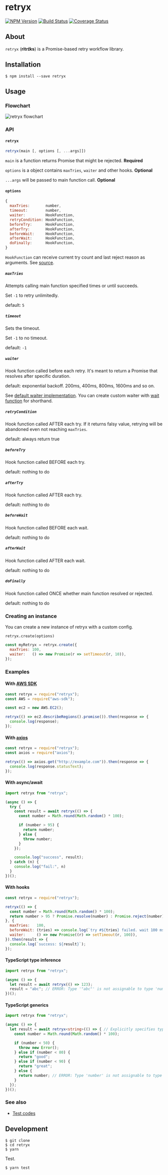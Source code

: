 # retryx

[![NPM Version](https://img.shields.io/npm/v/retryx.svg)](https://www.npmjs.com/package/retryx)
[![Build Status](https://travis-ci.org/y13i/retryx.svg?branch=master)](https://travis-ci.org/y13i/retryx)
[![Coverage Status](https://coveralls.io/repos/github/y13i/retryx/badge.svg?branch=master)](https://coveralls.io/github/y13i/retryx?branch=master)

## About

`retryx` (__ritrɪ́ks__) is a Promise-based retry workflow library.

## Installation

```
$ npm install --save retryx
```

## Usage

### Flowchart

![retryx flowchart](docs/diagram.png)

### API

#### `retryx`

```javascript
retryx(main [, options [, ...args]])
```

`main` is a function returns Promise that might be rejected. **Required**

`options` is a object contains `maxTries`, `waiter` and other hooks. **Optional**

`...args` will be passed to main function call. **Optional**

#### `options`

```javascript
{
  maxTries:       number,
  timeout:        number,
  waiter:         HookFunction,
  retryCondition: HookFunction,
  beforeTry:      HookFunction,
  afterTry:       HookFunction,
  beforeWait:     HookFunction,
  afterWait:      HookFunction,
  doFinally:      HookFunction,
}
```

`HookFunction` can receive current try count and last reject reason as arguments. See [source](lib/executor.ts#L4).

##### `maxTries`

Attempts calling main function specified times or until succeeds.

Set `-1` to retry unlimitedly.

default: `5`

##### `timeout`

Sets the timeout.

Set `-1` to no timeout.

default: `-1`

##### `waiter`

Hook function called before each retry. It's meant to return a Promise that resolves after specific duration.

default: exponential backoff. 200ms, 400ms, 800ms, 1600ms and so on.

See [default waiter implementation](lib/executor.ts#L26). You can create custom waiter with [wait function](lib/wait.ts) for shorthand.

##### `retryCondition`

Hook function called AFTER each try. If it returns falsy value, retrying will be abandoned even not reaching `maxTries`.

default: always return true

##### `beforeTry`

Hook function called BEFORE each try.

default: nothing to do

##### `afterTry`

Hook function called AFTER each try.

default: nothing to do

##### `beforeWait`

Hook function called BEFORE each wait.

default: nothing to do

##### `afterWait`

Hook function called AFTER each wait.

default: nothing to do

##### `doFinally`

Hook function called ONCE whether main function resolved or rejected.

default: nothing to do

### Creating an instance

You can create a new instance of retryx with a custom config.

`retryx.create(options)`

```javascript
const myRetryx = retryx.create({
  maxTries: 100,
  waiter:   () => new Promise(r => setTimeout(r, 10)),
});
```

### Examples

#### With [AWS SDK](https://github.com/aws/aws-sdk-js)

```javascript
const retryx = require("retryx");
const AWS = require("aws-sdk");

const ec2 = new AWS.EC2();

retryx(() => ec2.describeRegions().promise()).then(response => {
  console.log(response);
});
```

#### With [axios](https://github.com/mzabriskie/axios)

```javascript
const retryx = require("retryx");
const axios = require("axios");

retryx(() => axios.get("http://example.com")).then(response => {
  console.log(response.statusText);
});
```

#### With async/await

```javascript
import retryx from "retryx";

(async () => {
  try {
    const result = await retryx(() => {
      const number = Math.round(Math.random() * 100);

      if (number > 95) {
        return number;
      } else {
        throw number;
      }
    });

    console.log("success", result);
  } catch (n) {
    console.log("fail:", n)
  }
})();
```

#### With hooks

```javascript
const retryx = require("retryx");

retryx(() => {
  const number = Math.round(Math.random() * 100);
  return number > 95 ? Promise.resolve(number) : Promise.reject(number);
}, {
  maxTries:   100,
  beforeWait: (tries) => console.log(`try #${tries} failed. wait 100 ms`),
  waiter:     () => new Promise((r) => setTimeout(r, 100)),
}).then(result => {
  console.log(`success: ${result}`);
});
```

#### TypeScript type inference

```typescript
import retryx from "retryx";

(async () => {
  let result = await retryx(() => 123);
  result = "abc"; // ERROR: Type '"abc"' is not assignable to type 'number'.
})();
```

#### TypeScript generics

```typescript
import retryx from "retryx";

(async () => {
  let result = await retryx<string>(() => { // Explicitly specifies type of promised value to return.
    const number = Math.round(Math.random() * 100);

    if (number < 50) {
      throw new Error();
    } else if (number < 80) {
      return "good";
    } else if (number < 90) {
      return "great";
    } else {
      return number; // ERROR: Type 'number' is not assignable to type 'string | Promise<string>'.
    }
  });
})();
```

### See also

- [Test codes](test/)

## Development

```
$ git clone
$ cd retryx
$ yarn
```

Test.

```
$ yarn test
```
